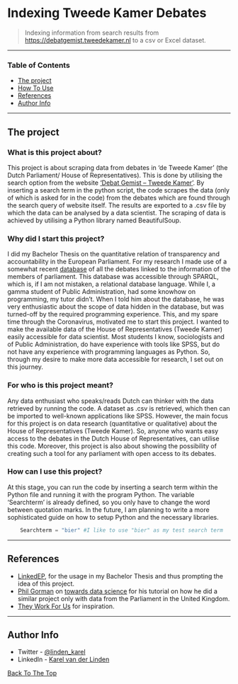 # Indexing Tweede Kamer Debates
>Indexing information from search results from https://debatgemist.tweedekamer.nl to a csv or Excel dataset.

---

### Table of Contents

- [The project](#The-project)
- [How To Use](#How-can-I-use-this-project?)
- [References](#references)
- [Author Info](#author-info)

---

## The project

### What is this project about?
This project is about scraping data from debates in ‘de Tweede Kamer’ (the Dutch Parliament/ House of Representatives). This is done by utilising the search option from the website [‘Debat Gemist – Tweede Kamer’]( https://debatgemist.tweedekamer.nl/zoeken?search_api_views_fulltext=). By inserting a search term in the python script, the code scrapes the data (only of which is asked for in the code) from the debates which are found through the search query of website itself. The results are exported to a .csv file by which the data can be analysed by a data scientist. 
The scraping of data is achieved by utilising a Python library named BeautifulSoup.

### Why did I start this project?
I did my Bachelor Thesis on the quantitative relation of transparency and accountability in the European Parliament. For my research I made use of a somewhat recent [database](https://linkedpolitics.project.cwi.nl/web/html/home.html) of all the debates linked to the information of the members of parliament. This database was accessible through SPARQL, which is, if I am not mistaken, a relational database language. While I, a gamma student of Public Administration, had some knowhow on programming, my tutor didn’t. When I told him about the database, he was very enthusiastic about the scope of data hidden in the database, but was turned-off by the required programming experience. 
This, and my spare time through the Coronavirus, motivated me to start this project. I wanted to make the available data of the House of Representatives (Tweede Kamer) easily accessible for data scientist. Most students I know, sociologists and of Public Administration, do have experience with tools like SPSS, but do not have any experience with programming languages as Python. So, through my desire to make more data accessible for research, I set out on this journey.

### For who is this project meant?
Any data enthusiast who speaks/reads Dutch can thinker with the data retrieved by running the code. A dataset as .csv is retrieved, which then can be imported to well-known applications like SPSS. However, the main focus for this project is on data research (quantitative or qualitative) about the House of Representatives (Tweede Kamer). So, anyone who wants easy access to the debates in the Dutch House of Representatives, can utilise this code. Moreover, this project is also about showing the possibility of creating such a tool for any parliament with open access to its debates.

### How can I use this project?
At this stage, you can run the code by inserting a search term within the Python file and running it with the program Python. The variable ‘Searchterm’ is already defined, so you only have to change the word between quotation marks. 
In the future, I am planning to write a more sophisticated guide on how to setup Python and the necessary libraries. 

```python
    Searchterm = "bier" #I like to use "bier" as my test search term
```

---

## References
- [LinkedEP](https://linkedpolitics.project.cwi.nl/web/html/home.html), for the usage in my Bachelor Thesis and thus prompting the idea of this project.
- [Phil Gorman](https://towardsdatascience.com/scraping-hansard-with-python-and-beautifulsoup-f2887f0bc937) on [towards data science](https://towardsdatascience.com/) for his tutorial on how he did a similar project only with data from the Parliament in the United Kingdom.
- [They Work For Us](https://www.theyworkforyou.com/) for inspiration.


---


## Author Info

- Twitter 	- [@linden_karel](https://twitter.com/linden_karel)
- LinkedIn 	- [Karel van der Linden](https://www.linkedin.com/in/karel-van-der-linden-aa313514b/)


[Back To The Top](#read-me-template)
